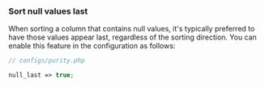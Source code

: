 ### Sort null values last

When sorting a column that contains null values, it's typically preferred to have those values appear last, regardless of the sorting direction. You can enable this feature in the configuration as follows:

```php
// configs/purity.php

null_last => true;

```